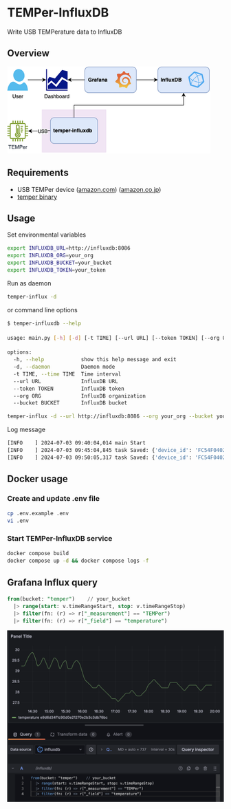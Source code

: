# TEMPer-InfluxDB

Write USB TEMPerature data to InfluxDB

## Overview

![Overview](images/overview.png)

## Requirements

- USB TEMPer device ([amazon.com](https://www.amazon.com/dp/B08XLS3GLF/)) ([amazon.co.jp](https://www.amazon.co.jp/dp/B004FI1570/))
- [temper binary](https://github.com/bitplane/temper)

## Usage

Set environmental variables

```sh
export INFLUXDB_URL=http://influxdb:8086
export INFLUXDB_ORG=your_org
export INFLUXDB_BUCKET=your_bucket
export INFLUXDB_TOKEN=your_token
```

Run as daemon

```sh
temper-influx -d
```

or command line options

```sh
$ temper-influxdb --help

usage: main.py [-h] [-d] [-t TIME] [--url URL] [--token TOKEN] [--org ORG] [--bucket BUCKET]

options:
  -h, --help            show this help message and exit
  -d, --daemon          Daemon mode
  -t TIME, --time TIME  Time interval
  --url URL             InfluxDB URL
  --token TOKEN         InfluxDB token
  --org ORG             InfluxDB organization
  --bucket BUCKET       InfluxDB bucket
```

```sh
temper-influx -d --url http://influxdb:8086 --org your_org --bucket your_bucket --token your_token
```

Log message

```sh
[INFO    ] 2024-07-03 09:40:04,014 main Start
[INFO    ] 2024-07-03 09:45:04,845 task Saved: {'device_id': 'FC54F0402DE6', 'device_name': 'TEMPer via temper-host-1', 'device_type': 'TEMPer', 'temperature': '27.696424'}
[INFO    ] 2024-07-03 09:50:05,317 task Saved: {'device_id': 'FC54F0402DE6', 'device_name': 'TEMPer via temper-host-1', 'device_type': 'TEMPer', 'temperature': '27.696424'}
```

## Docker usage

### Create and update .env file

```sh
cp .env.example .env
vi .env
```

### Start TEMPer-InfluxDB service

```sh
docker compose build
docker compose up -d && docker compose logs -f
```

## Grafana Influx query

```sql
from(bucket: "temper")    // your_bucket
  |> range(start: v.timeRangeStart, stop: v.timeRangeStop)
  |> filter(fn: (r) => r["_measurement"] == "TEMPer")
  |> filter(fn: (r) => r["_field"] == "temperature")
```

![Grafana Influx query](images/grafana-influx-query.png)

